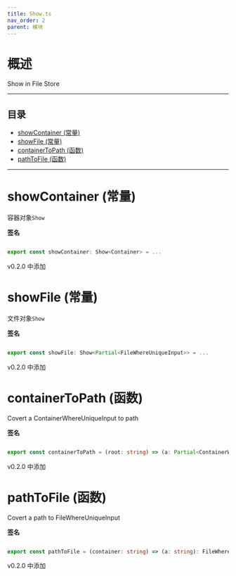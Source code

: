 ```yaml
---
title: Show.ts
nav_order: 2
parent: 模块
---
```


# 概述

Show in File Store

---

<h2 class="text-delta">目录</h2>

- [showContainer (常量)](#showcontainer-%E5%B8%B8%E9%87%8F)
- [showFile (常量)](#showfile-%E5%B8%B8%E9%87%8F)
- [containerToPath (函数)](#containertopath-%E5%87%BD%E6%95%B0)
- [pathToFile (函数)](#pathtofile-%E5%87%BD%E6%95%B0)

---

# showContainer (常量)

容器对象`Show`

**签名**

```ts

export const showContainer: Show<Container> = ...

```

v0.2.0 中添加

# showFile (常量)

文件对象`Show`

**签名**

```ts

export const showFile: Show<Partial<FileWhereUniqueInput>> = ...

```

v0.2.0 中添加

# containerToPath (函数)

Covert a ContainerWhereUniqueInput to path

**签名**

```ts

export const containerToPath = (root: string) => (a: Partial<ContainerWhereUniqueInput>) => ...

```

v0.2.0 中添加

# pathToFile (函数)

Covert a path to FileWhereUniqueInput

**签名**

```ts

export const pathToFile = (container: string) => (a: string): FileWhereUniqueInput => ...

```

v0.2.0 中添加
